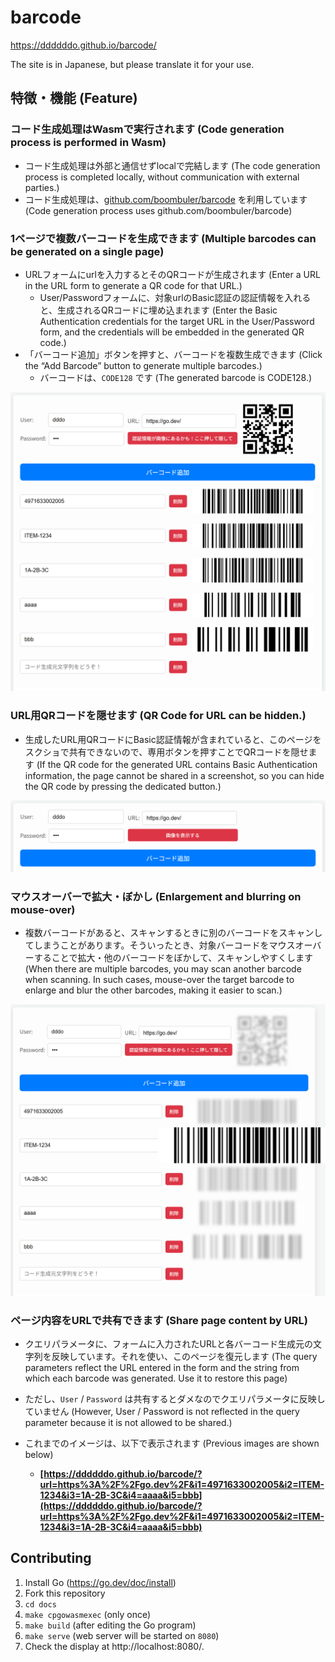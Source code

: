 # barcode

https://ddddddo.github.io/barcode/

The site is in Japanese, but please translate it for your use.

## 特徴・機能 (Feature)
### コード生成処理はWasmで実行されます (Code generation process is performed in Wasm)
- コード生成処理は外部と通信せずlocalで完結します (The code generation process is completed locally, without communication with external parties.)
- コード生成処理は、[github.com/boombuler/barcode](https://github.com/boombuler/barcode) を利用しています (Code generation process uses github.com/boombuler/barcode)

### 1ページで複数バーコードを生成できます (Multiple barcodes can be generated on a single page)
- URLフォームにurlを入力するとそのQRコードが生成されます (Enter a URL in the URL form to generate a QR code for that URL.)
    - User/Passwordフォームに、対象urlのBasic認証の認証情報を入れると、生成されるQRコードに埋め込まれます (Enter the Basic Authentication credentials for the target URL in the User/Password form, and the credentials will be embedded in the generated QR code.)
- 「バーコード追加」ボタンを押すと、バーコードを複数生成できます (Click the “Add Barcode” button to generate multiple barcodes.)
    - バーコードは、`CODE128` です (The generated barcode is CODE128.)

![](./image1.png)

### URL用QRコードを隠せます (QR Code for URL can be hidden.)
- 生成したURL用QRコードにBasic認証情報が含まれていると、このページをスクショで共有できないので、専用ボタンを押すことでQRコードを隠せます (If the QR code for the generated URL contains Basic Authentication information, the page cannot be shared in a screenshot, so you can hide the QR code by pressing the dedicated button.)

![](./image2.png)


### マウスオーバーで拡大・ぼかし (Enlargement and blurring on mouse-over)
- 複数バーコードがあると、スキャンするときに別のバーコードをスキャンしてしまうことがあります。そういったとき、対象バーコードをマウスオーバーすることで拡大・他のバーコードをぼかして、スキャンしやすくします (When there are multiple barcodes, you may scan another barcode when scanning. In such cases, mouse-over the target barcode to enlarge and blur the other barcodes, making it easier to scan.)

![](./image3.png)

### ページ内容をURLで共有できます (Share page content by URL)
- クエリパラメータに、フォームに入力されたURLと各バーコード生成元の文字列を反映しています。それを使い、このページを復元します (The query parameters reflect the URL entered in the form and the string from which each barcode was generated. Use it to restore this page)
- ただし、`User` / `Password` は共有するとダメなのでクエリパラメータに反映していません (However, User / Password is not reflected in the query parameter because it is not allowed to be shared.)

- これまでのイメージは、以下で表示されます (Previous images are shown below)
    - **[https://ddddddo.github.io/barcode/?url=https%3A%2F%2Fgo.dev%2F&i1=4971633002005&i2=ITEM-1234&i3=1A-2B-3C&i4=aaaa&i5=bbb](https://ddddddo.github.io/barcode/?url=https%3A%2F%2Fgo.dev%2F&i1=4971633002005&i2=ITEM-1234&i3=1A-2B-3C&i4=aaaa&i5=bbb)**


## Contributing
1. Install Go (https://go.dev/doc/install)
1. Fork this repository
1. `cd docs`
1. `make cpgowasmexec` (only once)
1. `make build` (after editing the Go program)
1. `make serve` (web server will be started on `8080`)
1. Check the display at http://localhost:8080/.